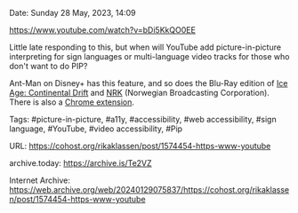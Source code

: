 Date: Sunday 28 May, 2023, 14:09

https://www.youtube.com/watch?v=bDi5KkQO0EE

Little late responding to this, but when will YouTube add picture-in-picture interpreting for sign languages or multi-language video tracks for those who don't want to do PIP?

Ant-Man on Disney+ has this feature, and so does the Blu-Ray edition of [Ice Age: Continental Drift](https://signlanguageco.com/ice-age-in-asl/) and [NRK](https://tv.nrk.no/serie/monsen-monsen-og-mattis/sesong/2/episode/1/avspiller) (Norwegian Broadcasting Corporation). There is also a [Chrome extension](https://www.signupcaptions.com/).

Tags: #picture-in-picture, #a11y, #accessibility, #web accessibility, #sign language, #YouTube, #video accessibility, #Pip

URL: https://cohost.org/rikaklassen/post/1574454-https-www-youtube

archive.today: https://archive.is/Te2VZ

Internet Archive: https://web.archive.org/web/20240129075837/https://cohost.org/rikaklassen/post/1574454-https-www-youtube
